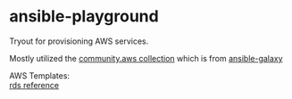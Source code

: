 # ansible-playground

Tryout for provisioning AWS services. 

Mostly utilized the [community.aws collection](https://galaxy.ansible.com/community/aws) which is from [ansible-galaxy](https://galaxy.ansible.com/home)

AWS Templates:\
[rds reference](https://docs.ansible.com/ansible/latest/collections/community/aws/rds_instance_module.html)
